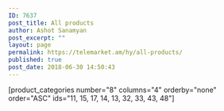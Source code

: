 ```yaml
---
ID: 7637
post_title: All products
author: Ashot Sanamyan
post_excerpt: ""
layout: page
permalink: https://telemarket.am/hy/all-products/
published: true
post_date: 2018-06-30 14:50:43
---
```

[product_categories number="8" columns="4" orderby="none" order="ASC" ids="11, 15, 17, 14, 13, 32, 33, 43, 48"]

&nbsp;